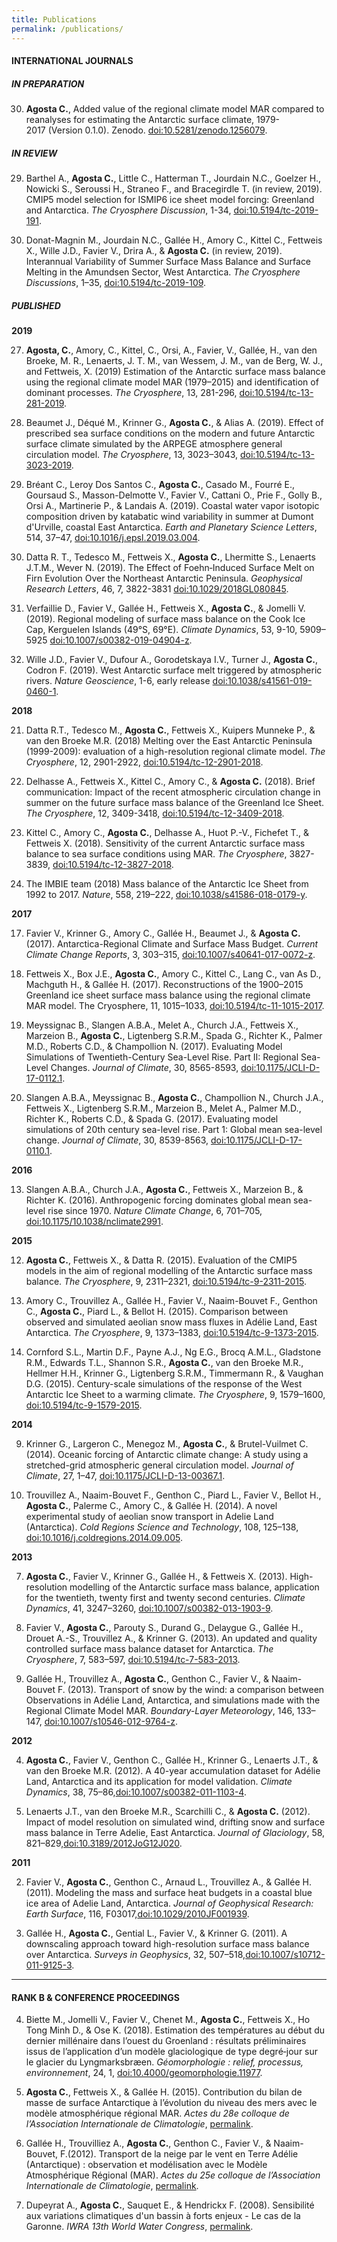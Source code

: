 ```yaml
---
title: Publications
permalink: /publications/
---
```

#### INTERNATIONAL JOURNALS

##### IN PREPARATION

30) **Agosta C.**, Added value of the regional climate model MAR compared to reanalyses for estimating the Antarctic surface climate, 1979-2017 (Version 0.1.0). Zenodo. [doi:10.5281/zenodo.1256079](http://doi.org/10.5281/zenodo.1256079).

##### IN REVIEW

29) Barthel A., **Agosta C.**, Little C., Hatterman T., Jourdain N.C., Goelzer H., Nowicki S., Seroussi H., Straneo F., and Bracegirdle T. (in review, 2019). CMIP5 model selection for ISMIP6 ice sheet model forcing: Greenland and Antarctica. *The Cryosphere Discussion*, 1-34, [doi:10.5194/tc-2019-191](https://doi.org/10.5194/tc-2019-191).

28) Donat-Magnin M., Jourdain N.C., Gallée H., Amory C., Kittel C., Fettweis X., Wille J.D., Favier V., Drira A., & **Agosta C.** (in review, 2019). Interannual Variability of Summer Surface Mass Balance and Surface Melting in the Amundsen Sector, West Antarctica. *The Cryosphere Discussions*, 1–35, [doi:10.5194/tc-2019-109](https://doi.org/10.5194/tc-2019-109).

##### PUBLISHED

**2019**

27) **Agosta, C.**, Amory, C., Kittel, C., Orsi, A., Favier, V., Gallée, H., van den Broeke, M. R., Lenaerts, J. T. M., van Wessem, J. M., van de Berg, W. J., and Fettweis, X. (2019) Estimation of the Antarctic surface mass balance using the regional climate model MAR (1979–2015) and identification of dominant processes. *The Cryosphere*, 13, 281-296, [doi:10.5194/tc-13-281-2019](https://doi.org/10.5194/tc-13-281-2019).

26) Beaumet J., Déqué M., Krinner G., **Agosta C.**, & Alias A. (2019). Effect of prescribed sea surface conditions on the modern and future Antarctic surface climate simulated by the ARPEGE atmosphere general circulation model. *The Cryosphere*, 13, 3023–3043, [doi:10.5194/tc-13-3023-2019](https://doi.org/10.5194/tc-13-3023-2019).

25) Bréant C., Leroy Dos Santos C., **Agosta C.**, Casado M., Fourré E., Goursaud S., Masson-Delmotte V., Favier V., Cattani O., Prie F., Golly B., Orsi A., Martinerie P., & Landais A. (2019). Coastal water vapor isotopic composition driven by katabatic wind variability in summer at Dumont d'Urville, coastal East Antarctica. *Earth and Planetary Science Letters*, 514, 37–47, [doi:10.1016/j.epsl.2019.03.004](https://doi.org/10.1016/j.epsl.2019.03.004). 

24) Datta R. T., Tedesco M., Fettweis X., **Agosta C.**, Lhermitte S.,
Lenaerts J.T.M., Wever N. (2019). The Effect of Foehn‐Induced Surface Melt on Firn Evolution Over the Northeast Antarctic Peninsula. *Geophysical Research Letters*, 46, 7, 3822-3831 [doi:10.1029/2018GL080845](https://doi.org/10.1029/2018GL080845).

23) Verfaillie D., Favier V., Gallée H., Fettweis X., **Agosta C.**, & Jomelli V. (2019). Regional modeling of surface mass balance on the Cook Ice Cap, Kerguelen Islands (49°S, 69°E). *Climate Dynamics*, 53, 9-10, 5909–5925 [doi:10.1007/s00382-019-04904-z](https://doi.org/10.1007/s00382-019-04904-z).

22) Wille J.D., Favier V., Dufour A., Gorodetskaya I.V., Turner J., **Agosta C.**, Codron F. (2019). West Antarctic surface melt triggered by atmospheric rivers. *Nature Geoscience*, 1-6, early release [doi:10.1038/s41561-019-0460-1](https://doi.org/10.1038/s41561-019-0460-1).

**2018**

21) Datta R.T., Tedesco M., **Agosta C.**, Fettweis X., Kuipers Munneke P., & van den Broeke M.R. (2018) Melting over the East Antarctic Peninsula (1999-2009): evaluation of a high-resolution regional climate model. *The Cryosphere*, 12, 2901-2922, [doi:10.5194/tc-12-2901-2018](https://doi.org/10.5194/tc-12-2901-2018).

20) Delhasse A., Fettweis X., Kittel C., Amory C., & **Agosta C.** (2018). Brief communication: Impact of the recent atmospheric circulation change in summer on the future surface mass balance of the Greenland Ice Sheet. *The Cryosphere*, 12, 3409-3418, [doi:10.5194/tc-12-3409-2018](https://doi.org/10.5194/tc-12-3409-2018).

19) Kittel C., Amory C., **Agosta C.**, Delhasse A., Huot P.-V., Fichefet T., & Fettweis X. (2018). Sensitivity of the current Antarctic surface mass balance to sea surface conditions using MAR. *The Cryosphere*, 3827-3839, [doi:10.5194/tc-12-3827-2018](https://doi.org/10.5194/tc-12-3827-2018).

18) The IMBIE team (2018) Mass balance of the Antarctic Ice Sheet from 1992 to 2017. *Nature*, 558, 219–222, [doi:10.1038/s41586-018-0179-y](https://doi.org/10.1038/s41586-018-0179-y).

**2017**

17) Favier V., Krinner G., Amory C., Gallée H., Beaumet J., & **Agosta C.** (2017). Antarctica-Regional Climate and Surface Mass Budget. *Current Climate Change Reports*, 3, 303–315, [doi:10.1007/s40641-017-0072-z](https://doi.org/10.1007/s40641-017-0072-z).

16) Fettweis X., Box J.E., **Agosta C.**, Amory C., Kittel C., Lang C., van As D., Machguth H., & Gallée H. (2017). Reconstructions of the 1900–2015 Greenland ice sheet surface mass balance using the regional climate MAR model. The Cryosphere, 11, 1015–1033, [doi:10.5194/tc-11-1015-2017](https://doi.org/10.5194/tc-11-1015-2017).

15) Meyssignac B., Slangen A.B.A., Melet A., Church J.A., Fettweis X., Marzeion B., **Agosta C.**, Ligtenberg S.R.M., Spada G., Richter K., Palmer M.D., Roberts C.D., & Champollion N. (2017). Evaluating Model Simulations of Twentieth-Century Sea-Level Rise. Part II: Regional Sea-Level Changes. *Journal of Climate*, 30, 8565-8593, [doi:10.1175/JCLI-D-17-0112.1](https://doi.org/10.1175/JCLI-D-17-0112.1).

14) Slangen A.B.A., Meyssignac B., **Agosta C.**, Champollion N., Church J.A., Fettweis X., Ligtenberg S.R.M., Marzeion B., Melet A., Palmer M.D., Richter K., Roberts C.D., & Spada G. (2017). Evaluating model simulations of 20th century sea-level rise. Part 1: Global mean sea-level change. *Journal of Climate*, 30, 8539-8563, [doi:10.1175/JCLI-D-17-0110.1](https://doi.org/10.1175/JCLI-D-17-0110.1).

**2016**

13) Slangen A.B.A., Church J.A., **Agosta C.**, Fettweis X., Marzeion B., & Richter K. (2016). Anthropogenic forcing dominates global mean sea-level rise since 1970. *Nature Climate Change*, 6, 701–705, 
[doi:10.1175/10.1038/nclimate2991](https://doi.org/10.1038/nclimate2991).

**2015**

12) **Agosta C.**, Fettweis X., & Datta R. (2015). Evaluation of the CMIP5 models in the aim of regional modelling of the Antarctic surface mass balance. *The Cryosphere*, 9, 2311–2321, 
[doi:10.5194/tc-9-2311-2015](https://doi.org/10.5194/tc-9-2311-2015).

11) Amory C., Trouvillez A., Gallée H., Favier V., Naaim-Bouvet F., Genthon C., **Agosta C.**, Piard L., & Bellot H. (2015). Comparison between observed and simulated aeolian snow mass fluxes in Adélie Land, East Antarctica. *The Cryosphere*, 9, 1373–1383, [doi:10.5194/tc-9-1373-2015](https://doi.org/10.5194/tc-9-1373-2015).

10) Cornford S.L., Martin D.F., Payne A.J., Ng E.G., Brocq A.M.L., Gladstone R.M., Edwards T.L., Shannon S.R., **Agosta C.**, van den Broeke M.R., Hellmer H.H., Krinner G., Ligtenberg S.R.M., Timmermann R., & Vaughan D.G. (2015). Century-scale simulations of the response of the West Antarctic Ice Sheet to a warming climate. *The Cryosphere*, 9, 1579–1600, [doi:10.5194/tc-9-1579-2015](https://doi.org/10.5194/tc-9-1579-2015).

**2014**

9) Krinner G., Largeron C., Menegoz M., **Agosta C.**, & Brutel-Vuilmet C. (2014). Oceanic forcing of Antarctic climate change: A study using a stretched-grid atmospheric general circulation model. *Journal of Climate*, 27, 1–47, [doi:10.1175/JCLI-D-13-00367.1](http://doi.org/10.1175/JCLI-D-13-00367.1).

8) Trouvillez A., Naaim-Bouvet F., Genthon C., Piard L., Favier V., Bellot H., **Agosta C.**, Palerme C., Amory C., & Gallée H. (2014). A novel experimental study of aeolian snow transport in Adelie Land (Antarctica). *Cold Regions Science and Technology*, 108, 125–138, 
[doi:10.1016/j.coldregions.2014.09.005](https://doi.org/10.1016/j.coldregions.2014.09.005).

**2013**

7) **Agosta C.**, Favier V., Krinner G., Gallée H., & Fettweis X. (2013). High-resolution modelling of the Antarctic surface mass balance, application for the twentieth, twenty first and twenty second centuries. *Climate Dynamics*, 41, 3247–3260, [doi:10.1007/s00382-013-1903-9](https://doi.org/10.1007/s00382-013-1903-9).

6) Favier V., **Agosta C.**, Parouty S., Durand G., Delaygue G., Gallée H., Drouet A.-S., Trouvillez A., & Krinner G. (2013). An updated and quality controlled surface mass balance dataset for Antarctica. *The Cryosphere*, 7, 583–597, [doi:10.5194/tc-7-583-2013](https://doi.org/10.5194/tc-7-583-2013).

5) Gallée H., Trouvillez A., **Agosta C.**, Genthon C., Favier V., & Naaim-Bouvet F. (2013). Transport of snow by the wind: a comparison between Observations in Adélie Land, Antarctica, and simulations made with the Regional Climate Model MAR. *Boundary-Layer Meteorology*, 146, 133–147, [doi:10.1007/s10546-012-9764-z](https://doi.org/10.1007/s10546-012-9764-z).

**2012**

4) **Agosta C.**, Favier V., Genthon C., Gallée H., Krinner G., Lenaerts J.T., & van den Broeke M.R. (2012). A 40-year accumulation dataset for Adélie Land, Antarctica and its application for model validation. *Climate Dynamics*, 38, 75–86,[doi:10.1007/s00382-011-1103-4](https://doi.org/10.1007/s00382-011-1103-4).

3) Lenaerts J.T., van den Broeke M.R., Scarchilli C., & **Agosta C.** (2012). Impact of model resolution on simulated wind, drifting snow and surface mass balance in Terre Adelie, East Antarctica. *Journal of Glaciology*, 58, 821–829,[doi:10.3189/2012JoG12J020](https://doi.org/10.3189/2012JoG12J020).

**2011**

2) Favier V., **Agosta C.**, Genthon C., Arnaud L., Trouvillez A., & Gallée H. (2011). Modeling the mass and surface heat budgets in a coastal blue ice area of Adelie Land, Antarctica. *Journal of Geophysical Research: Earth Surface*, 116, F03017,[doi:10.1029/2010JF001939](https://doi.org/10.1029/2010JF001939).

1) Gallée H., **Agosta C.**, Gential L., Favier V., & Krinner G. (2011). A downscaling approach toward high-resolution surface mass balance over Antarctica. *Surveys in Geophysics*, 32, 507–518,[doi:10.1007/s10712-011-9125-3](https://doi.org/10.1007/s10712-011-9125-3).

---

#### RANK B & CONFERENCE PROCEEDINGS

4) Biette M., Jomelli V.,  Favier V., Chenet M., **Agosta C.**, Fettweis X.,  Ho Tong Minh D., & Ose K. (2018). Estimation des températures au début du dernier millénaire dans l’ouest du Groenland : résultats préliminaires issus de l’application d’un modèle glaciologique de type degré‑jour sur le glacier du Lyngmarksbræen. *Géomorphologie : relief, processus, environnement*, 24, 1, [doi:10.4000/geomorphologie.11977](https://doi.org/10.4000/geomorphologie.11977).

3) **Agosta C.**, Fettweis X., & Gallée H. (2015). Contribution du bilan de masse de surface Antarctique à l’évolution du niveau des mers avec le modèle atmosphérique régional MAR. *Actes du 28e colloque de l’Association Internationale de Climatologie*, [permalink](http://hdl.handle.net/2268/190507).

2) Gallée H., Trouvilliez A., **Agosta C.**, Genthon C., Favier V., & Naaim-Bouvet, F.(2012). Transport de la neige par le vent en Terre Adélie (Antarctique) : observation et modélisation avec le Modèle Atmosphérique Régional (MAR). *Actes du 25e colloque de l’Association Internationale de Climatologie*, [permalink](http://hdl.handle.net/2268/190506).

1) Dupeyrat A., **Agosta C.**, Sauquet E., & Hendrickx F. (2008). Sensibilité aux variations climatiques d'un bassin à forts enjeux - Le cas de la Garonne. *IWRA 13th World Water Congress*, [permalink](http://hdl.handle.net/2268/196750).

